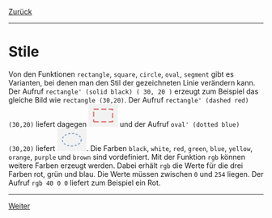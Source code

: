 [Zurück](Re-Use.md)

---

# Stile

Von den Funktionen `rectangle`, `square`, `circle`, `oval`, `segment` gibt es Varianten, bei denen man den Stil der gezeichneten Linie verändern kann.
Der Aufruf `rectangle' (solid black) ( 30, 20 )` erzeugt zum Beispiel das gleiche Bild wie `rectangle (30,20)`.
Der Aufruf `rectangle' (dashed red) (30,20)` liefert dagegen ![rectangle'](../images/rectangle'.png) und der Aufruf `oval' (dotted blue) (30,20)` liefert ![oval'](../images/oval'.png).
Die Farben `black`, `white`, `red`, `green`, `blue`, `yellow`, `orange`, `purple` und `brown` sind vordefiniert.
Mit der Funktion `rgb` können weitere Farben erzeugt werden.
Dabei erhält `rgb` die Werte für die drei Farben rot, grün und blau.
Die Werte müssen zwischen `0` und `254` liegen.
Der Aufruf `rgb 40 0 0` liefert zum Beispiel ein Rot.

---

[Weiter](Squares.md)
